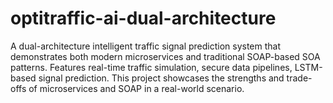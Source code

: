 # optitraffic-ai-dual-architecture
A dual-architecture intelligent traffic signal prediction system that demonstrates both modern microservices and traditional SOAP-based SOA patterns. Features real-time traffic simulation, secure data pipelines, LSTM-based signal prediction. This project showcases the strengths and trade-offs of microservices and SOAP in a real-world scenario.
